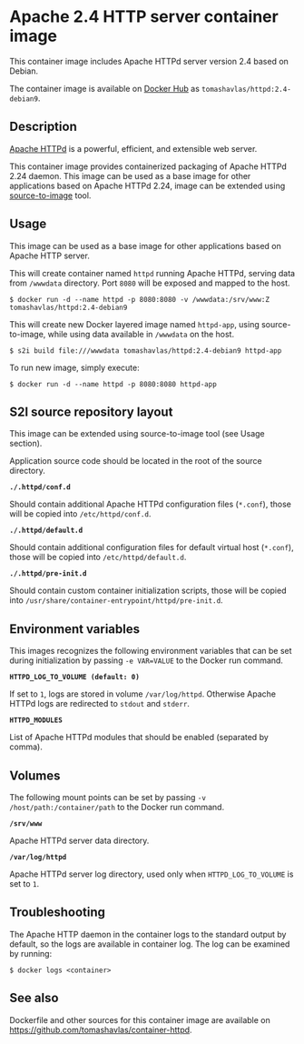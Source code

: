 Apache 2.4 HTTP server container image
======================================

This container image includes Apache HTTPd server version 2.4 based on Debian.

The container image is available on [Docker Hub](https://hub.docker.com/r/tomashavlas/httpd) as
`tomashavlas/httpd:2.4-debian9`.


Description
-----------

[Apache HTTPd](https://httpd.apache.org) is a powerful, efficient, and extensible web server.

This container image provides containerized packaging of Apache HTTPd 2.24 daemon.
This image can be used as a base image for other applications based on Apache HTTPd 2.24, 
image can be extended using [source-to-image](https://github.com/openshift/source-to-image) tool.


Usage
-----

This image can be used as a base image for other applications based on Apache HTTP server.

This will create container named `httpd` running Apache HTTPd, serving data from `/wwwdata` directory.
Port `8080` will be exposed and mapped to the host.

```
$ docker run -d --name httpd -p 8080:8080 -v /wwwdata:/srv/www:Z tomashavlas/httpd:2.4-debian9
```

This will create new Docker layered image named `httpd-app`, using source-to-image, while using data available in `/wwwdata` on the host.

```
$ s2i build file:///wwwdata tomashavlas/httpd:2.4-debian9 httpd-app
```

To run new image, simply execute:

```
$ docker run -d --name httpd -p 8080:8080 httpd-app
```


S2I source repository layout
----------------------------

This image can be extended using source-to-image tool (see Usage section).

Application source code should be located in the root of the source directory.

**`./.httpd/conf.d`**

Should contain additional Apache HTTPd configuration files (`*.conf`), those will be copied into `/etc/httpd/conf.d`.

**`./.httpd/default.d`**

Should contain additional configuration files for default virtual host (`*.conf`), those will be copied into `/etc/httpd/default.d`.

**`./.httpd/pre-init.d`**

Should contain custom container initialization scripts, those will be copied into `/usr/share/container-entrypoint/httpd/pre-init.d`.


Environment variables
---------------------

This images recognizes the following environment variables that can be set during initialization by passing `-e VAR=VALUE` to the Docker run command.

**`HTTPD_LOG_TO_VOLUME (default: 0)`**

If set to `1`, logs are stored in volume `/var/log/httpd`. Otherwise Apache HTTPd logs are redirected to `stdout` and `stderr`.

**`HTTPD_MODULES`**

List of Apache HTTPd modules that should be enabled (separated by comma).


Volumes
-------

The following mount points can be set by passing `-v /host/path:/container/path` to the Docker run command.

**`/srv/www`**

Apache HTTPd server data directory.

**`/var/log/httpd`**

Apache HTTPd server log directory, used only when `HTTPD_LOG_TO_VOLUME` is set to `1`.


Troubleshooting
---------------

The Apache HTTP daemon in the container logs to the standard output by default, so the logs are available in container log.
The log can be examined by running:

```
$ docker logs <container>
```


See also
--------

Dockerfile and other sources for this container image are available on https://github.com/tomashavlas/container-httpd.
